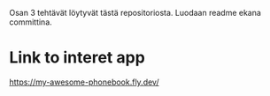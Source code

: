 Osan 3 tehtävät löytyvät tästä repositoriosta. Luodaan readme ekana committina.

# Link to interet app

https://my-awesome-phonebook.fly.dev/
